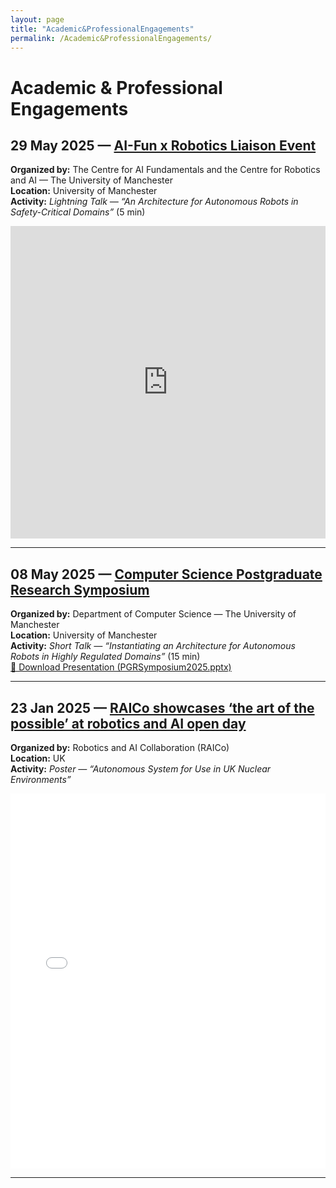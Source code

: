 ```yaml
---
layout: page
title: "Academic&ProfessionalEngagements"
permalink: /Academic&ProfessionalEngagements/
---
```


# Academic & Professional Engagements

## 29 May 2025 — [AI-Fun x Robotics Liaison Event](#)
**Organized by:** The Centre for AI Fundamentals and the Centre for Robotics and AI — The University of Manchester  
**Location:** University of Manchester  
**Activity:** *Lightning Talk — “An Architecture for Autonomous Robots in Safety-Critical Domains”* (5 min)  

<iframe src="https://1drv.ms/p/c/638f023501b36e2f/IQQMiVLlFxKCTY53fCTpdYD3Acr7ziJAf9Yik_yMJllS5TI?em=2&wdAr=1.7777777777777777" 
        width="100%" height="500px" frameborder="0" allowfullscreen>
  This is a Microsoft Office presentation embedded with Office technology.
</iframe>

---

## 08 May 2025 — [Computer Science Postgraduate Research Symposium](https://personalpages.manchester.ac.uk/staff/ian.pratt/symposium/PGRsymposium.html)
**Organized by:** Department of Computer Science — The University of Manchester  
**Location:** University of Manchester  
**Activity:** *Short Talk — “Instantiating an Architecture for Autonomous Robots in Highly Regulated Domains”* (15 min)  
[🔗 Download Presentation (PGRSymposium2025.pptx)](files/presentations/PGRSymposium2025.pptx)

---

## 23 Jan 2025 — [RAICo showcases ‘the art of the possible’ at robotics and AI open day](https://raico.org/raico-showcases-the-art-of-the-possible-at-robotics-and-ai-open-day/)
**Organized by:** Robotics and AI Collaboration (RAICo)  
**Location:** UK  
**Activity:** *Poster — “Autonomous System for Use in UK Nuclear Environments”*  
<iframe src="/events/RAICo - Poster.pdf" 
        width="100%" height="600px" frameborder="0">
  Your browser does not support PDFs. Please download the poster <a href="/events/RAICo - Poster.pdf">here</a>.
</iframe>

---
